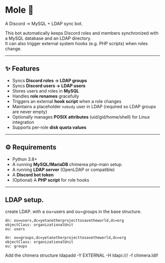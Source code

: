 # Mole 🐀

A Discord → MySQL + LDAP sync bot.

This bot automatically keeps Discord roles and members synchronized with a MySQL database and an LDAP directory.  
It can also trigger external system hooks (e.g. PHP scripts) when roles change.

---

## ✨ Features
- Syncs **Discord roles → LDAP groups**
- Syncs **Discord users → LDAP users**
- Stores users and roles in **MySQL**
- Handles **role renames** gracefully
- Triggers an external **hook script** when a role changes
- Maintains a placeholder `nobody` user in LDAP (required so LDAP groups are never empty)
- Optionally manages **POSIX attributes** (uid/gid/home/shell) for Linux integration
- Supports per-role **disk quota values**

---

## ⚙️ Requirements
- Python 3.8+
- A running **MySQL/MariaDB** chimerea php-main setup. 
- A running **LDAP server** (OpenLDAP or compatible)
- A **Discord bot token**
- (Optional) A **PHP script** for role hooks

---



## LDAP setup.
create LDAP. with a ou=users and ou=groups in the base structure.
```
dn: ou=users,dc=yetanotherprojecttosavetheworld,dc=org
objectClass: organizationalUnit
ou: users

dn: ou=groups,dc=yetanotherprojecttosavetheworld,dc=org
objectClass: organizationalUnit
ou: groups
```

Add the chimera structure
ldapadd -Y EXTERNAL -H ldapi:/// -f chimera.ldif


